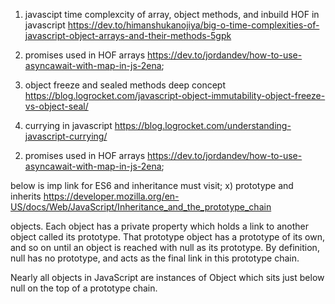 1. javascipt time complexcity of array, object methods, and inbuild HOF in javascript
   https://dev.to/himanshukanojiya/big-o-time-complexities-of-javascript-object-arrays-and-their-methods-5gpk

2) promises used in HOF arrays
https://dev.to/jordandev/how-to-use-asyncawait-with-map-in-js-2ena;

3) object freeze and sealed methods deep concept
 https://blog.logrocket.com/javascript-object-immutability-object-freeze-vs-object-seal/

 4) currying in javascript
 https://blog.logrocket.com/understanding-javascript-currying/
2. promises used in HOF arrays
   https://dev.to/jordandev/how-to-use-asyncawait-with-map-in-js-2ena;

below is imp link for ES6 and inheritance must visit;
x) prototype and inherits
https://developer.mozilla.org/en-US/docs/Web/JavaScript/Inheritance_and_the_prototype_chain

objects. Each object has a private property which holds a link to another object called its prototype. That prototype object has a prototype of its own, and so on until an object is reached with null as its prototype. By definition, null has no prototype, and acts as the final link in this prototype chain.

Nearly all objects in JavaScript are instances of Object which sits just below null on the top of a prototype chain.
